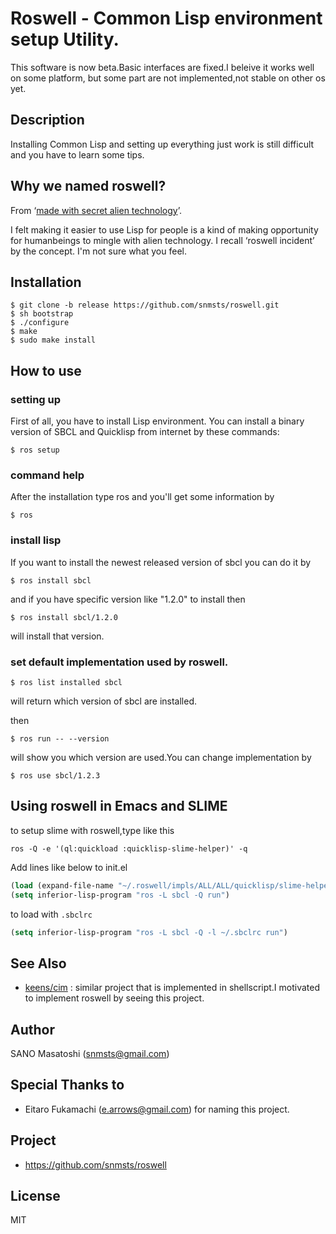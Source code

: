 # Roswell - Common Lisp environment setup Utility.

This software is now beta.Basic interfaces are fixed.I beleive it works well on some platform,
but some part are not implemented,not stable on other os yet.

## Description
Installing Common Lisp and setting up everything just work is still difficult and you have to learn some tips.

## Why we named roswell?
From &lsquo;[made with secret alien technology](http://www.lisperati.com/logo.html)&rsquo;.

I felt making it easier to use Lisp for people is a kind of making opportunity for humanbeings to mingle with alien technology. I recall &lsquo;roswell incident&rsquo; by the concept. I'm not sure what you feel.

## Installation

    $ git clone -b release https://github.com/snmsts/roswell.git
    $ sh bootstrap
    $ ./configure
    $ make
    $ sudo make install

## How to use
### setting up
First of all, you have to install Lisp environment. You can install a binary version of SBCL and Quicklisp from internet by these commands:

    $ ros setup

### command help
After the installation type ros and you'll get some information by

    $ ros

### install lisp
If you want to install the newest released version of sbcl you can do it by

    $ ros install sbcl

and if you have specific version like "1.2.0" to install then

    $ ros install sbcl/1.2.0

will install that version.

### set default implementation used by roswell.

    $ ros list installed sbcl

will return which version of sbcl are installed.

then

    $ ros run -- --version

will show you which version are used.You can change implementation by

    $ ros use sbcl/1.2.3

## Using roswell in Emacs and SLIME
to setup slime with roswell,type like this

```
ros -Q -e '(ql:quickload :quicklisp-slime-helper)' -q
```

Add lines like below to init.el
```lisp
(load (expand-file-name "~/.roswell/impls/ALL/ALL/quicklisp/slime-helper.el"))
(setq inferior-lisp-program "ros -L sbcl -Q run")
```
to load with `.sbclrc`

```lisp
(setq inferior-lisp-program "ros -L sbcl -Q -l ~/.sbclrc run")
```

## See Also
+ [keens/cim](https://github.com/keens/cim) : similar project that is implemented in shellscript.I motivated to implement roswell by seeing this project.

## Author
SANO Masatoshi (snmsts@gmail.com)

## Special Thanks to
 * Eitaro Fukamachi (e.arrows@gmail.com) for naming this project.

## Project
 * https://github.com/snmsts/roswell

## License
MIT
